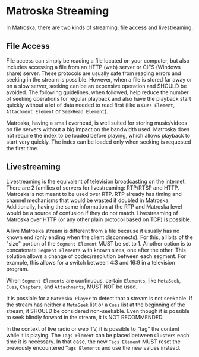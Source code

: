 ---
---

# Matroska Streaming

In Matroska, there are two kinds of streaming: file access and livestreaming.

## File Access

File access can simply be reading a file located on your computer, but also includes accessing a file from an HTTP (web) server or CIFS (Windows share) server. These protocols are usually safe from reading errors and seeking in the stream is possible. However, when a file is stored far away or on a slow server, seeking can be an expensive operation and SHOULD be avoided. The following guidelines, when followed, help reduce the number of seeking operations for regular playback and also have the playback start quickly without a lot of data needed to read first (like a `Cues Element`, `Attachment Element` or `SeekHead Element`).

Matroska, having a small overhead, is well suited for storing music/videos on file servers without a big impact on the bandwidth used. Matroska does not require the index to be loaded before playing, which allows playback to start very quickly. The index can be loaded only when seeking is requested the first time.

## Livestreaming

Livestreaming is the equivalent of television broadcasting on the internet. There are 2 families of servers for livestreaming: RTP/RTSP and HTTP. Matroska is not meant to be used over RTP. RTP already has timing and channel mechanisms that would be wasted if doubled in Matroska. Additionally, having the same information at the RTP and Matroska level would be a source of confusion if they do not match. Livestreaming of Matroska over HTTP (or any other plain protocol based on TCP) is possible.

A live Matroska stream is different from a file because it usually has no known end (only ending when the client disconnects). For this, all bits of the "size" portion of the `Segment Element` MUST be set to 1. Another option is to concatenate `Segment Elements` with known sizes, one after the other. This solution allows a change of codec/resolution between each segment. For example, this allows for a switch between 4:3 and 16:9 in a television program.

When `Segment Elements` are continuous, certain `Elements`, like `MetaSeek`, `Cues`, `Chapters`, and `Attachments`, MUST NOT be used.

It is possible for a `Matroska Player` to detect that a stream is not seekable. If the stream has neither a `MetaSeek` list or a `Cues` list at the beginning of the stream, it SHOULD be considered non-seekable. Even though it is possible to seek blindly forward in the stream, it is NOT RECOMMENDED.

In the context of live radio or web TV, it is possible to "tag" the content while it is playing. The `Tags Element` can be placed between `Clusters` each time it is necessary. In that case, the new `Tags Element` MUST reset the previously encountered `Tags Elements` and use the new values instead.

